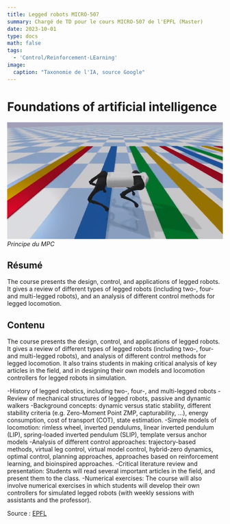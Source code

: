 ```yaml
---
title: Legged robots MICRO-507
summary: Chargé de TD pour le cours MICRO-507 de l'EPFL (Master)
date: 2023-10-01
type: docs
math: false
tags:
  - 'Control/Reinforcement-LEarning'
image:
  caption: "Taxonomie de l'IA, source Google"
---
```


# Foundations of artificial intelligence

![Image alt](featured.png)
*Principe du MPC*

## Résumé

The course presents the design, control, and applications of legged robots. It gives a review of different types of legged robots (including two-, four- and multi-legged robots), and an analysis of different control methods for legged locomotion.


## Contenu
The course presents the design, control, and applications of legged robots. It gives a review of different types of legged robots (including two-, four- and multi-legged robots), and analysis of different control methods for legged locomotion. It also trains students in making critical analysis of key articles in the field, and in designing their own models and locomotion controllers for legged robots in simulation.

-History of legged robotics, including two-, four-, and multi-legged robots
-Review of mechanical structures of legged robots, passive and dynamic walkers
-Background concepts: dynamic versus static stability, different stability criteria (e.g. Zero-Moment Point ZMP, capturability, ...), energy consumption, cost of transport (COT), state estimation.
-Simple models of locomotion: rimless wheel, inverted pendulums, linear inverted pendulum (LIP), spring-loaded inverted pendulum (SLIP), template versus anchor models
-Analysis of different control approaches: trajectory-based methods, virtual leg control, virtual model control, hybrid-zero dynamics, optimal control, planning approaches, approaches based on reinforcement learning, and bioinspired approaches.
-Critical literature review and presentation: Students will read several important articles in the field, and present them to the class.
-Numerical exercises: The course will also involve numerical exercises in which students will develop their own controllers for simulated legged robots (with weekly sessions with assistants and the professor).

Source : 
[EPFL](https://edu.epfl.ch/coursebook/en/legged-robots-MICRO-507)
